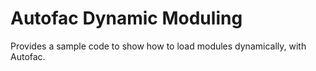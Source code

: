 # Autofac Dynamic Moduling #

Provides a sample code to show how to load modules dynamically, with Autofac.
